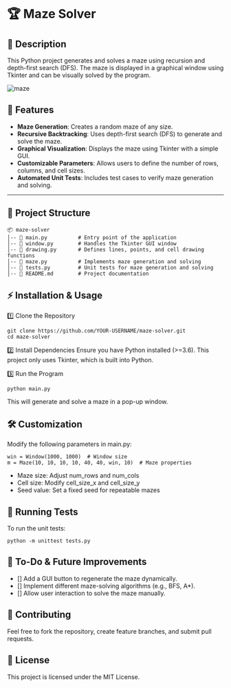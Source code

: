 # 🏆 Maze Solver

## 📌 Description
This Python project generates and solves a maze using recursion and depth-first search (DFS). The maze is displayed in a graphical window using Tkinter and can be visually solved by the program.



![maze](https://github.com/user-attachments/assets/4a81344b-ec38-487d-b60a-6fd01d257fa0)




## 🚀 Features
- **Maze Generation**: Creates a random maze of any size.
- **Recursive Backtracking**: Uses depth-first search (DFS) to generate and solve the maze.
- **Graphical Visualization**: Displays the maze using Tkinter with a simple GUI.
- **Customizable Parameters**: Allows users to define the number of rows, columns, and cell sizes.
- **Automated Unit Tests**: Includes test cases to verify maze generation and solving.

---

## 📂 Project Structure
```
📦 maze-solver
│-- 📄 main.py          # Entry point of the application
│-- 📄 window.py        # Handles the Tkinter GUI window
│-- 📄 drawing.py       # Defines lines, points, and cell drawing functions
│-- 📄 maze.py          # Implements maze generation and solving
│-- 📄 tests.py         # Unit tests for maze generation and solving
│-- 📄 README.md        # Project documentation
```

## ⚡ Installation & Usage

1️⃣ Clone the Repository
```
git clone https://github.com/YOUR-USERNAME/maze-solver.git
cd maze-solver
```
2️⃣ Install Dependencies
Ensure you have Python installed (>=3.6). This project only uses Tkinter, which is built into Python.

3️⃣ Run the Program
```
python main.py
```

This will generate and solve a maze in a pop-up window.

## 🛠️ Customization
Modify the following parameters in main.py:
```
win = Window(1000, 1000)  # Window size
m = Maze(10, 10, 10, 10, 40, 40, win, 10)  # Maze properties
```
- Maze size: Adjust num_rows and num_cols
- Cell size: Modify cell_size_x and cell_size_y
- Seed value: Set a fixed seed for repeatable mazes

## 🧪 Running Tests
To run the unit tests:
```
python -m unittest tests.py
```

## 🎯 To-Do & Future Improvements
- [] Add a GUI button to regenerate the maze dynamically.
- [] Implement different maze-solving algorithms (e.g., BFS, A*).
- [] Allow user interaction to solve the maze manually.

## 🤝 Contributing
Feel free to fork the repository, create feature branches, and submit pull requests.

## 📜 License
This project is licensed under the MIT License.
